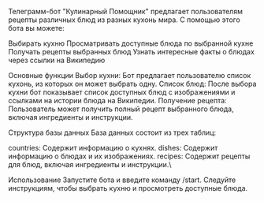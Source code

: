 Телеграмм-бот "Кулинарный Помощник" предлагает пользователям рецепты различных блюд из разных кухонь мира. С помощью этого бота вы можете:

Выбирать кухню
Просматривать доступные блюда по выбранной кухне
Получать рецепты выбранных блюд
Узнать интересные факты о блюдах через ссылки на Википедию


Основные функции
Выбор кухни: Бот предлагает пользователю список кухонь, из которых он может выбрать одну.
Список блюд: После выбора кухни бот показывает список доступных блюд с изображениями и ссылками на истории блюда на Википедии.
Получение рецепта: Пользователь может получить полный рецепт выбранного блюда, включая ингредиенты и инструкции.


Структура базы данных
База данных состоит из трех таблиц:

countries: Содержит информацию о кухнях.
dishes: Содержит информацию о блюдах и их изображениях.
recipes: Содержит рецепты для блюд, включая ингредиенты и инструкции.\


Использование
Запустите бота и введите команду /start.
Следуйте инструкциям, чтобы выбрать кухню и просмотреть доступные блюда.
